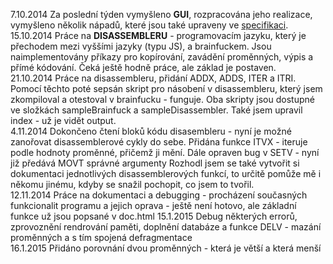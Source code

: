 7.10.2014	Za poslední týden vymyšleno <b>GUI</b>,
rozpracována jeho realizace, vymyšleno několik nápadů, 
které jsou také upraveny ve <a target="blank" href="https://docs.google.com/document/d/1goM_UvtzGTrMLgIoYjw0wpgCoMu7Xk8x_q82LyYdnz4/edit">specifikaci</a>.
<br>
15.10.2014	Práce na <b>DISASSEMBLERU</b> - programovacím jazyku, který je 
přechodem mezi vyššími jazyky (typu JS), a brainfuckem. Jsou
naimplementovány příkazy pro kopírování, zavádění proměnných, výpis a 
přímé kódování. Čeká ještě hodně práce, ale základ je postaven.
<br>
21.10.2014 Práce na disassembleru, přidání ADDX, ADDS, ITER a ITRI.
Pomocí těchto poté sepsán skript pro násobení v disassembleru, který jsem zkompiloval a otestoval v brainfucku - funguje.
Oba skripty jsou dostupné ve složkách sampleBrainfuck a sampleDisassembler. Také jsem upravil index - už je vidět output.
<br>
4.11.2014 Dokončeno čtení bloků kódu disasembleru - nyní je možné zanořovat disassemblerové cykly do sebe.
Přidána funkce ITVX - iteruje podle hodnoty proměnné, přičemž ji mění. 
Dále opraven bug v SETV - nyní již předává MOVT správné argumenty
Rozhodl jsem se také vytvořit si dokumentaci jednotlivých disassemblerových funkcí, to určitě pomůže mě i někomu
jinému, kdyby se snažil pochopit, co jsem to tvořil.
<br>
12.11.2014 Práce na dokumentaci a debugging - procházení současných funkcionalit
programu a jejich oprava - ještě není hotovo, ale základní funkce už jsou popsané
v doc.html
15.1.2015 Debug některých errorů, zprovoznění rendrování paměti, doplnění databáze
a funkce DELV - mazání proměnných a s tím spojená defragmentace
<br>
16.1.2015 Přidáno porovnání dvou proměnných - která je větší a která menší
<br>